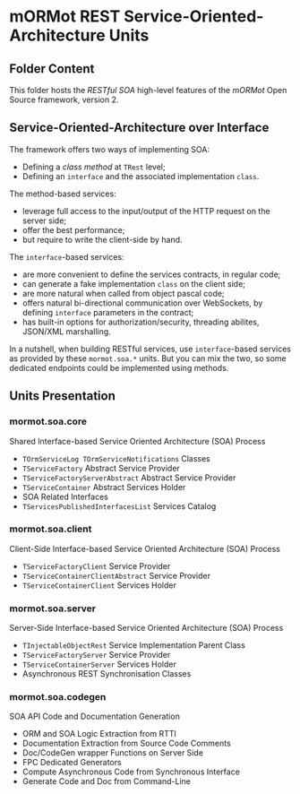 # mORMot REST Service-Oriented-Architecture Units

## Folder Content

This folder hosts the *RESTful SOA* high-level features of the *mORMot* Open Source framework, version 2.

## Service-Oriented-Architecture over Interface

The framework offers two ways of implementing SOA:
- Defining a *class method* at `TRest` level;
- Defining an `interface` and the associated implementation `class`.

The method-based services:
- leverage full access to the input/output of the HTTP request on the server side;
- offer the best performance;
- but require to write the client-side by hand.

The `interface`-based services:
- are more convenient to define the services contracts, in regular code;
- can generate a fake implementation `class` on the client side;
- are more natural when called from object pascal code;
- offers natural bi-directional communication over WebSockets, by defining `interface` parameters in the contract;
- has built-in options for authorization/security, threading abilites, JSON/XML marshalling.

In a nutshell, when building RESTful services, use `interface`-based services as provided by these `mormot.soa.*` units. But you can mix the two, so some dedicated endpoints could be implemented using methods.


## Units Presentation

### mormot.soa.core

Shared Interface-based Service Oriented Architecture (SOA) Process
- `TOrmServiceLog TOrmServiceNotifications` Classes
- `TServiceFactory` Abstract Service Provider
- `TServiceFactoryServerAbstract` Abstract Service Provider
- `TServiceContainer` Abstract Services Holder
- SOA Related Interfaces
- `TServicesPublishedInterfacesList` Services Catalog

### mormot.soa.client

Client-Side Interface-based Service Oriented Architecture (SOA) Process
- `TServiceFactoryClient` Service Provider
- `TServiceContainerClientAbstract` Service Provider
- `TServiceContainerClient` Services Holder

### mormot.soa.server

Server-Side Interface-based Service Oriented Architecture (SOA) Process
- `TInjectableObjectRest` Service Implementation Parent Class
- `TServiceFactoryServer` Service Provider
- `TServiceContainerServer` Services Holder
- Asynchronous REST Synchronisation Classes

### mormot.soa.codegen

SOA API Code and Documentation Generation
- ORM and SOA Logic Extraction from RTTI
- Documentation Extraction from Source Code Comments
- Doc/CodeGen wrapper Functions on Server Side
- FPC Dedicated Generators
- Compute Asynchronous Code from Synchronous Interface
- Generate Code and Doc from Command-Line
